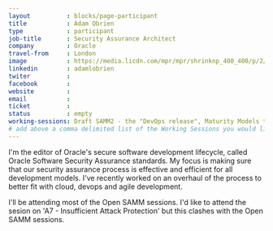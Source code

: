```yaml
---
layout          : blocks/page-participant
title           : Adam Obrien
type            : participant
job-title       : Security Assurance Architect
company         : Oracle
travel-from     : London
image           : https://media.licdn.com/mpr/mpr/shrinknp_400_400/p/2/005/04a/086/1c3ff3d.jpg
linkedin        : adamlobrien
twiter          :
facebook        :
website         :
email           :
ticket          :
status          : empty
working-sessions: Draft SAMM2 - the "DevOps release", Maturity Models tool, Review and improve the 12 SAMM practices, Update SAMM model to take into account Agile and DevOps, GDPR and DPO AppSec implications, Define Agile Security Practices
# add above a comma delimited list of the Working Sessions you would like to attend (use the session's title)
---
```


I'm the editor of Oracle's secure software development lifecycle, called Oracle Software Security Assurance standards. My focus is making sure that our security assurance process is effective and efficient for all development models. I've recently worked on an overhaul of the process to better fit with cloud, devops and agile development.

I'll be attending most of the Open SAMM sessions.
I'd like to attend the sesion on 'A7 - Insufficient Attack Protection' but this clashes with the Open SAMM sessions.
